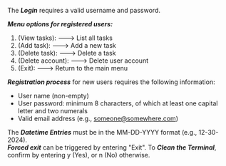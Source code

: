 The ***Login*** requires a valid username and password.  

***Menu options for registered users:*** 
1. (View tasks):     ---> List all tasks
2. (Add task):       ---> Add a new task
3. (Delete task):    ---> Delete a task
4. (Delete account): ---> Delete user account
5. (Exit):           ---> Return to the main menu

***Registration process*** for new users requires the following information:
- User name (non-empty)            
- User password: minimum 8 characters, of which at least one
    capital letter and two numerals
- Valid email address (e.g., someone@somewhere.com)  

The ***Datetime Entries*** must be in the MM-DD-YYYY format (e.g., 12-30-2024).  
***Forced exit*** can be triggered by entering "Exit".
To ***Clean the Terminal***, confirm by entering y (Yes), or n (No) otherwise.   
